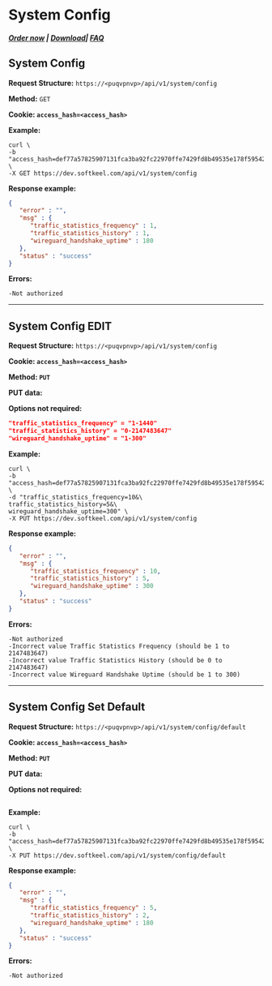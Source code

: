 # System Config

##### [Order now](https://panel.puqcloud.com/index.php?rp=/store/puqvpn) | [Download](https://download.puqcloud.com/cp/puqvpncp/)| [FAQ](https://faq.puqcloud.com)

## System Config

**Request Structure:** `https://<puqvpnvp>/api/v1/system/config`

**Method:** `GET`

**Cookie: `access_hash=<access_hash>`**

**Example:**

```shell
curl \
-b "access_hash=def77a57825907131fca3ba92fc22970ffe7429fd8b49535e178f59542c42cf2be854e296941de9f" \
-X GET https://dev.softkeel.com/api/v1/system/config
```

**Response example:**

```JSON
{
   "error" : "",
   "msg" : {
      "traffic_statistics_frequency" : 1,
      "traffic_statistics_history" : 1,
      "wireguard_handshake_uptime" : 180
   },
   "status" : "success"
}
```

**Errors:**

```
-Not authorized
```

- - - - - -

## System Config EDIT

**Request Structure:** `https://<puqvpnvp>/api/v1/system/config`

**Cookie: `access_hash=<access_hash>`**

**Method: `PUT`**

**PUT data:**

**Options not required:**

```JSON
"traffic_statistics_frequency" = "1-1440"
"traffic_statistics_history" = "0-2147483647"
"wireguard_handshake_uptime" = "1-300"
```

**Example:**

```shell
curl \
-b "access_hash=def77a57825907131fca3ba92fc22970ffe7429fd8b49535e178f59542c42cf2be854e296941de9f" \
-d "traffic_statistics_frequency=10&\
traffic_statistics_history=5&\
wireguard_handshake_uptime=300" \
-X PUT https://dev.softkeel.com/api/v1/system/config
```

**Response example:**

```JSON
{
   "error" : "",
   "msg" : {
      "traffic_statistics_frequency" : 10,
      "traffic_statistics_history" : 5,
      "wireguard_handshake_uptime" : 300
   },
   "status" : "success"
}
```

**Errors:**

```
-Not authorized
-Incorrect value Traffic Statistics Frequency (should be 1 to 2147483647)
-Incorrect value Traffic Statistics History (should be 0 to 2147483647)
-Incorrect value Wireguard Handshake Uptime (should be 1 to 300)
```

- - - - - -

## System Config Set Default

**Request Structure:** `https://<puqvpnvp>/api/v1/system/config/default`

**Cookie: `access_hash=<access_hash>`**

**Method: `PUT`**

**PUT data:**

**Options not required:**

```JSON

```

**Example:**

```shell
curl \
-b "access_hash=def77a57825907131fca3ba92fc22970ffe7429fd8b49535e178f59542c42cf2be854e296941de9f" \
-X PUT https://dev.softkeel.com/api/v1/system/config/default
```

**Response example:**

```JSON
{
   "error" : "",
   "msg" : {
      "traffic_statistics_frequency" : 5,
      "traffic_statistics_history" : 2,
      "wireguard_handshake_uptime" : 180
   },
   "status" : "success"
}
```

**Errors:**

```
-Not authorized
```